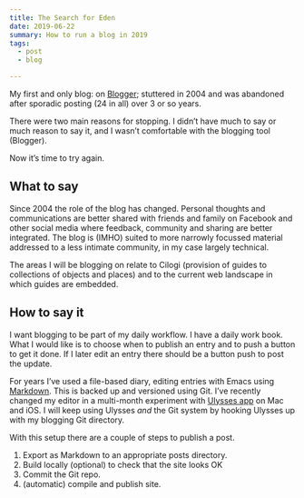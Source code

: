 ```yaml
---
title: The Search for Eden
date: 2019-06-22
summary: How to run a blog in 2019
tags:
  - post
  - blog

---
```


My first and only blog: on [Blogger][1]; stuttered in 2004 and was abandoned after sporadic posting (24 in all) over 3 or so years.

There were two main reasons for stopping.  I didn’t have much to say or much reason to say it, and I wasn’t comfortable with the blogging tool (Blogger).

Now it’s time to try again.

## What to say

Since 2004 the role of the blog has changed. Personal thoughts and communications are better shared with friends and family on Facebook and other social media where feedback, community and sharing are better integrated. The blog is (IMHO) suited to more narrowly focussed material addressed to a less intimate community, in my case largely technical.

The areas I will be blogging on relate to Cilogi (provision of guides to collections of objects and places) and to the current web landscape in which guides are embedded. 

## How to say it

I want blogging to be part of my daily workflow. I have a daily work book. What I would like is to choose when to publish an entry and to push a button to get it done. If I later edit an entry there should be a button push to post the update. 

For years I’ve used a file-based diary, editing entries with Emacs using [Markdown][2]. This is backed up and versioned using Git. I’ve recently changed my editor in a multi-month experiment with [Ulysses app][3] on Mac and iOS.  I will keep using Ulysses _and_ the Git system by hooking Ulysses up with my blogging Git directory.

With this setup there are a couple of steps to publish a post. 
1. Export as Markdown to an appropriate posts directory.
2. Build locally (optional) to check that the site looks OK
3. Commit the Git repo.
4. (automatic) compile and publish site.


[1]:	https://timniblett.blogspot.com/
[2]:	https://daringfireball.net/projects/markdown/
[3]:	https://ulysses.app/
